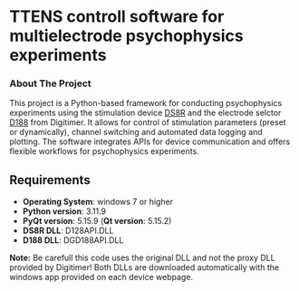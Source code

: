# TTENS controll software for multielectrode psychophysics experiments

### About The Project
This project is a Python-based framework for conducting psychophysics experiments using the stimulation device [DS8R][DS8R-url] and the electrode selctor [D188][D188-url] from Digitimer. It allows for control of stimulation parameters (preset or dynamically), channel switching and automated data logging and plotting. The software integrates APIs for device communication and offers flexible workflows for  psychophysics experiments.

## Requirements
* __Operating System__: windows 7 or higher
* __Python version__: 3.11.9
* __PyQt version__: 5.15.9 (__Qt version__: 5.15.2)
* __DS8R DLL__: D128API.DLL 
* __D188 DLL__: DGD188API.DLL

__Note:__ Be carefull this code uses the original DLL and not the proxy DLL provided by Digitimer! Both DLLs are downloaded automatically with the windows app provided on each device webpage.


<!-- MARKDOWN LINKS & IMAGES -->
[DS8R-url]: https://www.digitimer.com/product/human-neurophysiology/peripheral-stimulators/ds8r-biphasic-constant-current-stimulator/
[D188-url]: https://www.digitimer.com/product/human-neurophysiology/stimulator-accessories/d188-remote-electrode-selector/d188-remote-electrode-selector/